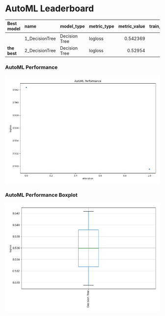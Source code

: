 # AutoML Leaderboard

| Best model   | name           | model_type    | metric_type   |   metric_value |   train_time | Link                                     |
|:-------------|:---------------|:--------------|:--------------|---------------:|-------------:|:-----------------------------------------|
|              | 1_DecisionTree | Decision Tree | logloss       |       0.542369 |         2.57 | [Results link](1_DecisionTree/README.md) |
| **the best** | 2_DecisionTree | Decision Tree | logloss       |       0.52954  |         2.27 | [Results link](2_DecisionTree/README.md) |

### AutoML Performance
![AutoML Performance](ldb_performance.png)

### AutoML Performance Boxplot
![AutoML Performance Boxplot](ldb_performance_boxplot.png)